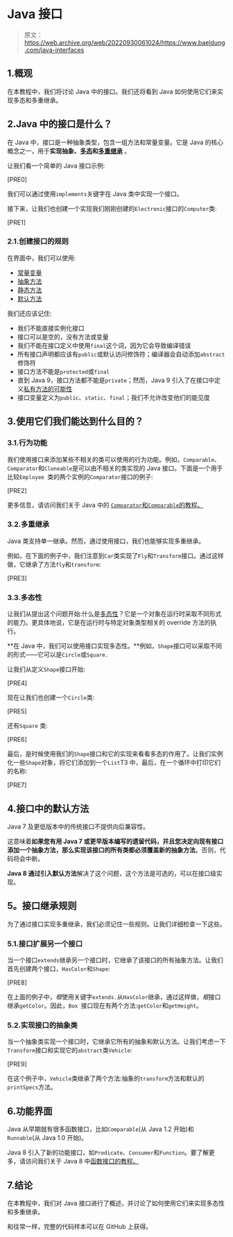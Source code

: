 # Java 接口

> 原文：<https://web.archive.org/web/20220930061024/https://www.baeldung.com/java-interfaces>

## 1.概观

在本教程中，我们将讨论 Java 中的接口。我们还将看到 Java 如何使用它们来实现多态和多重继承。

## 2.Java 中的接口是什么？

在 Java 中，接口是一种抽象类型，包含一组方法和常量变量。它是 Java 的核心概念之一，用于**实现抽象、[多态](/web/20220930151459/https://www.baeldung.com/java-polymorphism)和[多重继承](/web/20220930151459/https://www.baeldung.com/java-inheritance)** 。

让我们看一个简单的 Java 接口示例:

[PRE0]

我们可以通过使用`implements`关键字在 Java 类中实现一个接口。

接下来，让我们也创建一个实现我们刚刚创建的`Electronic`接口的`Computer`类:

[PRE1]

### 2.1.创建接口的规则

在界面中，我们可以使用:

*   [常量变量](/web/20220930151459/https://www.baeldung.com/java-final)
*   [抽象方法](/web/20220930151459/https://www.baeldung.com/java-abstract-class)
*   [静态方法](/web/20220930151459/https://www.baeldung.com/java-static-default-methods)
*   [默认方法](/web/20220930151459/https://www.baeldung.com/java-static-default-methods)

我们还应该记住:

*   我们不能直接实例化接口
*   接口可以是空的，没有方法或变量
*   我们不能在接口定义中使用`final`这个词，因为它会导致编译错误
*   所有接口声明都应该有`public`或默认访问修饰符；编译器会自动添加`abstract`修饰符
*   接口方法不能是`protected`或`final`
*   直到 Java 9，接口方法都不能是`private`；然而，Java 9 引入了在接口中定义[私有方法的可能性](/web/20220930151459/https://www.baeldung.com/java-interface-private-methods)
*   接口变量定义为`public`、`static`、`final`；我们不允许改变他们的能见度

## 3.使用它们我们能达到什么目的？

### 3.1.行为功能

我们使用接口来添加某些不相关的类可以使用的行为功能。例如，`Comparable`、`Comparator`和`Cloneable`是可以由不相关的类实现的 Java 接口。下面是一个用于比较`Employee `类的两个实例的`Comparator`接口的例子:

[PRE2]

更多信息，请访问我们关于 Java 中的 [`Comparator`和`Comparable`的教程。](/web/20220930151459/https://www.baeldung.com/java-comparator-comparable)

### 3.2.多重继承

Java 类支持单一继承。然而，通过使用接口，我们也能够实现多重继承。

例如，在下面的例子中，我们注意到`Car`类实现了`Fly`和`Transform`接口。通过这样做，它继承了方法`fly`和`transform`:

[PRE3]

### 3.3.多态性

让我们从提出这个问题开始:什么是[多态性](/web/20220930151459/https://www.baeldung.com/java-polymorphism)？它是一个对象在运行时采取不同形式的能力。更具体地说，它是在运行时与特定对象类型相关的 override 方法的执行。

**在 Java 中，我们可以使用接口实现多态性。**例如，`Shape`接口可以采取不同的形式——它可以是`Circle`或`Square.`

让我们从定义`Shape`接口开始:

[PRE4]

现在让我们也创建一个`Circle`类:

[PRE5]

还有`Square` 类:

[PRE6]

最后，是时候使用我们的`Shape`接口和它的实现来看看多态的作用了。让我们实例化一些`Shape`对象，将它们添加到一个`List`T3 中，最后，在一个循环中打印它们的名称:

[PRE7]

## 4.接口中的默认方法

Java 7 及更低版本中的传统接口不提供向后兼容性。

这意味着**如果您有用 Java 7 或更早版本编写的遗留代码，并且您决定向现有接口添加一个抽象方法，那么实现该接口的所有类都必须覆盖新的抽象方法**。否则，代码将会中断。

**Java 8 通过引入默认方法**解决了这个问题，这个方法是可选的，可以在接口级实现。

## 5。接口继承规则

为了通过接口实现多重继承，我们必须记住一些规则。让我们详细检查一下这些。

### 5.1.接口扩展另一个接口

当一个接口`extends`继承另一个接口时，它继承了该接口的所有抽象方法。让我们首先创建两个接口，`HasColor`和`Shape`:

[PRE8]

在上面的例子中，*框*使用关键字`extends.`从`HasColor`继承，通过这样做，*框*接口继承`getColor`。因此，`Box `接口现在有两个方法:`getColor`和`getHeight`。

### 5.2.实现接口的抽象类

当一个抽象类实现一个接口时，它继承它所有的抽象和默认方法。让我们考虑一下`Transform`接口和实现它的`abstract`类`Vehicle`:

[PRE9]

在这个例子中，`Vehicle`类继承了两个方法:抽象的`transform`方法和默认的`printSpecs`方法。

## 6.功能界面

Java 从早期就有很多函数接口，比如`Comparable`(从 Java 1.2 开始)和`Runnable`(从 Java 1.0 开始)。

Java 8 引入了新的功能接口，如`Predicate`、`Consumer`和`Function`。要了解更多，请访问我们关于 Java 8 中[函数接口的教程。](/web/20220930151459/https://www.baeldung.com/java-8-functional-interfaces)

## 7.结论

在本教程中，我们对 Java 接口进行了概述，并讨论了如何使用它们来实现多态性和多重继承。

和往常一样，完整的代码样本可以在 GitHub 上获得。